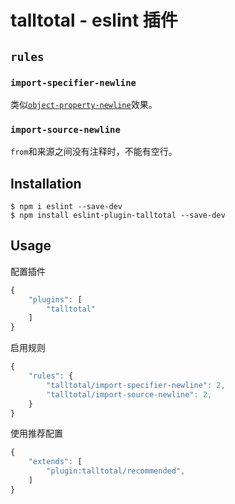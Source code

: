 # talltotal - eslint 插件



## `rules`


### `import-specifier-newline`
类似[`object-property-newline`](http://eslint.cn/docs/rules/object-property-newline)效果。


### `import-source-newline`
`from`和来源之间没有注释时，不能有空行。




## Installation
```
$ npm i eslint --save-dev
$ npm install eslint-plugin-talltotal --save-dev
```



## Usage

配置插件
```js
{
    "plugins": [
        "talltotal"
    ]
}
```

启用规则
```js
{
    "rules": {
        "talltotal/import-specifier-newline": 2,
        "talltotal/import-source-newline": 2,
    }
}
```

使用推荐配置
```js
{
    "extends": [
        "plugin:talltotal/recommended",
    ]
}
```